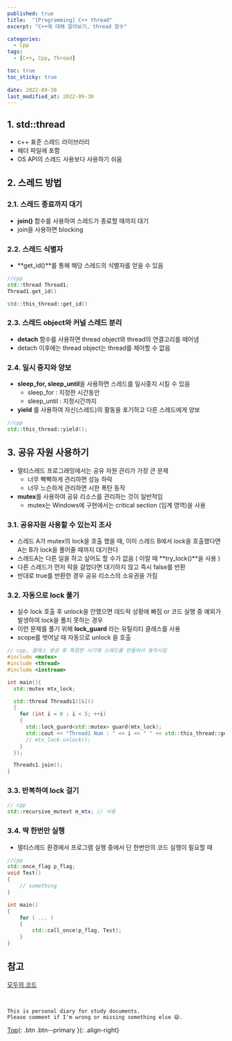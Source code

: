 ```yaml
---
published: true
title:  "[Programming] C++ thread"
excerpt: "C++에 대해 알아보기, thread 함수"

categories:
  - Cpp
tags:
  - [C++, Cpp, Thread]

toc: true
toc_sticky: true
 
date: 2022-09-30
last_modified_at: 2022-09-30
---
```


## 1. std::thread
- c++ 표준 스레드 라이브러리
- <thread> 헤더 파일에 포함
- OS API의 스레드 사용보다 사용하기 쉬움

## 2. 스레드 방법
### 2.1. 스레드 종료까지 대기
- **join()** 함수를 사용하여 스레드가 종료할 때까지 대기
- join을 사용하면 blocking

### 2.2. 스레드 식별자
- **get_id()**를 통해 해당 스레드의 식별자를 얻을 수 있음

```cpp
//cpp
std::thread Thread1;
Thread1.get_id()

std::this_thread::get_id()
```

### 2.3. 스레드 object와 커널 스레드 분리
- **detach** 함수를 사용하면 thread object와 thread의 연결고리를 떼어냄
- detach 이후에는 thread object는 thread를 제어할 수 없음

### 2.4. 일시 중지와 양보
- **sleep_for, sleep_until**을 사용하면 스레드를 일시중지 시킬 수 있음
  - sleep_for : 지정한 시간동안
  - sleep_until : 지정시간까지
- **yield** 를 사용하여 자신(스레드)의 활동을 포기하고 다른 스레드에게 양보

```cpp
//cpp
std::this_thread::yield();
```

## 3. 공유 자원 사용하기
- 멀티스레드 프로그래밍에서는 공유 자원 관리가 가장 큰 문제
  - 너무 빡빡하게 관리하면 성능 하락
  - 너무 느슨하게 관리하면 시한 폭탄 동작
- **mutex**를 사용하여 공유 리소스를 관리하는 것이 일반적임
  - mutex는 Windows에 구현에서는 critical section (임계 영역)을 사용

### 3.1. 공유자원 사용할 수 있는지 조사
- 스레드 A가 mutex의 lock을 호출 했을 때, 이미 스레드 B에서 lock을 호출했다면 A는 B가 lock을 풀어줄 때까지 대기한다
- 스레드A는 다른 일을 하고 싶어도 할 수가 없음 ( 이럴 때 **try_lock()**을 사용 )
- 다른 스레드가 먼저 락을 걸었다면 대기하지 않고 즉시 false를 반환
- 반대로 true를 반환한 경우 공유 리소스의 소유권을 가짐

### 3.2. 자동으로 lock 풀기
- 실수 lock 호출 후 unlock을 안했으면 데드락 상황에 빠짐 or 코드 실행 중 예외가 발생하여 lock을 풀지 못하는 경우
- 이런 문제를 풀기 위해 **lock_guard** 라는 유틸리티 클래스를 사용
- scope를 벗어날 때 자동으로 unlock 을 호출

```cpp
// cpp, 클래스 생성 후 특정한 시기에 스레드를 만들어서 동작시킴
#include <mutex>
#include <thread>
#include <iostream>

int main(){
  std::mutex mtx_lock;

  std::thread Threads1([&]()
  {
    for (int i = 0 ; i < 5; ++i)
    {
      std::lock_guard<std::mutex> guard(mtx_lock);
      std::cout << "Thread1 Num : " << i << " " << std::this_thread::get_id() <<std::endl;
      // mtx_lock.unlock();
    }
  });

  Threads1.join();
}
```

### 3.3. 반복하여 lock 걸기

```cpp
// cpp
std::recursive_mutext m_mtx; // 사용
```

### 3.4. 딱 한번만 실행
- 멀티스레드 환경에서 프로그램 실행 중에서 단 한번만의 코드 실행이 필요할 때

```cpp
//cpp
std::once_flag p_flag;
void Test()
{
	// something
}

int main()
{
	for ( ... )
	{
		std::call_once(p_flag, Test);
	}
}

```

## 참고
[모두의 코드](https://modoocode.com/269)

<br>

    This is personal diary for study documents.
    Please comment if I'm wrong or missing something else 😄. 

[Top](#){: .btn .btn--primary }{: .align-right}